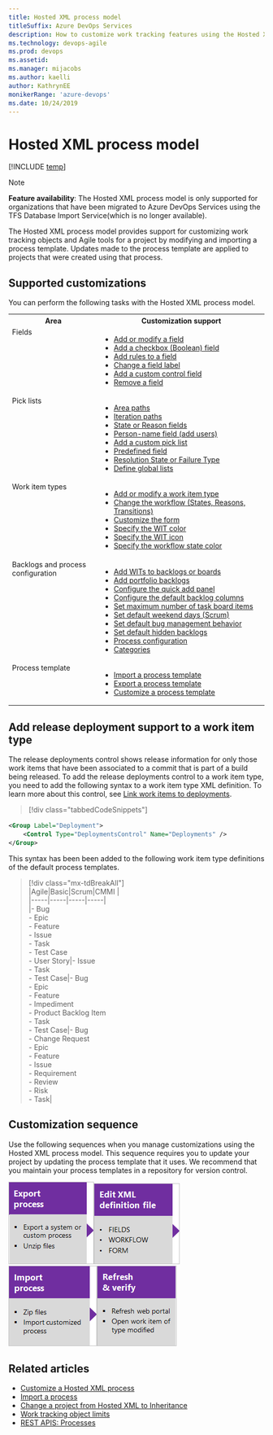 ```yaml
---
title: Hosted XML process model 
titleSuffix: Azure DevOps Services
description: How to customize work tracking features using the Hosted XML process model 
ms.technology: devops-agile
ms.prod: devops
ms.assetid: 
ms.manager: mijacobs
ms.author: kaelli
author: KathrynEE
monikerRange: 'azure-devops'
ms.date: 10/24/2019
---
```



# Hosted XML process model  

[!INCLUDE [temp](../../../boards/_shared/version-vsts-only.md)]

<a id="hosted-xml-process-model">  </a>


> [!NOTE]   
> **Feature availability**:  The Hosted XML process model is only supported for organizations that have been migrated to Azure DevOps Services using the TFS Database Import Service(which is no longer available).  

The Hosted XML process model provides support for customizing work tracking objects and Agile tools for a project by modifying and importing a process template. Updates made to the process template are applied to projects that were created using that process.

## Supported customizations

You can perform the following tasks with the Hosted XML process model. 


<table width="80%">
<tbody valign="top">
<tr>
<th width="35%">Area</th>
<th width="65%">Customization support</th>
</tr>
<tr>
<td>Fields  </td>
<td>
<ul>
<li><a href="../../../reference/add-modify-field.md" data-raw-source="[Add or modify a field](../../../reference/add-modify-field.md)">Add or modify a field</a></li>
<li><a href="../../../reference/add-modify-field.md#boolean-field" data-raw-source="[Add a checkbox (Boolean) field](../../../reference/add-modify-field.md#boolean-field)">Add a checkbox (Boolean) field</a></li>
<li><a href="../../../reference/add-modify-field.md#add-rules" data-raw-source="[Add rules to a field](../../../reference/add-modify-field.md#add-rules)">Add rules to a field</a></li>
<li><a href="../../../reference/add-modify-field.md#change-label" data-raw-source="[Change a field label](../../../reference/add-modify-field.md#change-label)">Change a field label</a></li>
<li><a href="../../../reference/add-modify-field.md#custom-control" data-raw-source="[Add a custom control field](../../../reference/add-modify-field.md#custom-control)">Add a custom control field</a></li>
<li><a href="../../../reference/add-modify-field.md#change-label" data-raw-source="[Remove a field](../../../reference/add-modify-field.md#change-label)">Remove a field</a> </li>
</ul>
</td>
</tr>
<tr>
<td>Pick lists  </td>
<td>
<ul>
<li><a href="../set-area-paths.md" data-raw-source="[Area paths](../set-area-paths.md)">Area paths</a></li><li><a href="../set-iteration-paths-sprints.md" data-raw-source="[Iteration paths](../set-iteration-paths-sprints.md)">Iteration paths</a></li>
<li><a href="../../../reference/xml/change-workflow-wit.md" data-raw-source="[State or Reason fields](../../../reference/xml/change-workflow-wit.md)">State or Reason fields</a></li>
<li><a href="../../security/add-users-team-project.md" data-raw-source="[Person-name field (add users)](../../security/add-users-team-project.md)">Person-name field (add users)</a></li>
<li><a href="../../../reference/add-modify-field.md#picklist" data-raw-source="[Add a custom pick list](../../../reference/add-modify-field.md#picklist)">Add a custom pick list</a></li>
<li><a href="../../../reference/add-modify-field.md#picklist" data-raw-source="[Predefined field](../../../reference/add-modify-field.md#picklist)">Predefined field</a></li>
<li><a href="../../../reference/customize-work.md" data-raw-source="[Resolution State or Failure Type](../../../reference/customize-work.md)">Resolution State or Failure Type</a></li>
<li><a href="../../../reference/xml/define-global-lists.md" data-raw-source="[Define global lists](../../../reference/xml/define-global-lists.md)">Define global lists</a> </li>
</ul>
</td>
</tr>
<tr>
<td>Work item types</td>
<td>
<ul>
<li><a href="../../../reference/add-modify-wit.md" data-raw-source="[Add or modify a work item type](../../../reference/add-modify-wit.md)">Add or modify a work item type</a></li>
<li><a href="../../../reference/xml/change-workflow-wit.md" data-raw-source="[Change the workflow (States, Reasons, Transitions)](../../../reference/xml/change-workflow-wit.md)">Change the workflow (States, Reasons, Transitions)</a></li>
<li><a href="../../../reference/xml/change-work-item-form-layout.md" data-raw-source="[Customize the form](../../../reference/xml/change-work-item-form-layout.md)">Customize the form</a></li>
<li><a href="../../../reference/xml/process-configuration-xml-element.md#wit-colors" data-raw-source="[Specify the WIT color](../../../reference/xml/process-configuration-xml-element.md#wit-colors)">Specify the WIT color</a></li>
<li><a href="../../../reference/xml/process-configuration-xml-element.md" data-raw-source="[Specify the WIT icon](../../../reference/xml/process-configuration-xml-element.md)">Specify the WIT icon</a></li>
<li><a href="../../../reference/xml/process-configuration-xml-element.md#state-colors" data-raw-source="[Specify the workflow state color](../../../reference/xml/process-configuration-xml-element.md#state-colors)">Specify the workflow state color</a></li>
</ul>
</td>
</tr>
<tr>
<td>Backlogs and process configuration  </td>
<td>
<ul>
<li><a href="../../../reference/add-wits-to-backlogs-and-boards.md" data-raw-source="[Add WITs to backlogs or boards](../../../reference/add-wits-to-backlogs-and-boards.md)">Add WITs to backlogs or boards</a></li>
<li><a href="../../../reference/add-portfolio-backlogs.md" data-raw-source="[Add portfolio backlogs](../../../reference/add-portfolio-backlogs.md)">Add portfolio backlogs</a></li>
<li><a href="../../../reference/xml/process-configuration-xml-element.md#add" data-raw-source="[Configure the quick add panel](../../../reference/xml/process-configuration-xml-element.md#add)">Configure the quick add panel</a></li>
<li><a href="../../../reference/xml/process-configuration-xml-element.md#columns" data-raw-source="[Configure the default backlog columns](../../../reference/xml/process-configuration-xml-element.md#columns)">Configure the default backlog columns</a></li>
<li><a href="../../../reference/xml/process-configuration-xml-element.md#number_items" data-raw-source="[Set maximum number of task board items](../../../reference/xml/process-configuration-xml-element.md#number_items)">Set maximum number of task board items</a></li>
<li><a href="../../../reference/xml/process-configuration-xml-element.md#weekend_days" data-raw-source="[Set default weekend days (Scrum)](../../../reference/xml/process-configuration-xml-element.md#weekend_days)">Set default weekend days (Scrum)</a> </li>
<li><a href="../../../reference/xml/process-configuration-xml-element.md#behaviors" data-raw-source="[Set default bug management behavior](../../../reference/xml/process-configuration-xml-element.md#behaviors)">Set default bug management behavior</a></li>
<li><a href="../../../reference/xml/process-configuration-xml-element.md#behaviors" data-raw-source="[Set default hidden backlogs](../../../reference/xml/process-configuration-xml-element.md#behaviors)">Set default hidden backlogs</a></li>
<li><a href="../../../reference/xml/process-configuration-xml-element.md" data-raw-source="[Process configuration](../../../reference/xml/process-configuration-xml-element.md)">Process configuration</a></li>
<li><a href="../../../reference/xml/categories-xml-element-reference.md" data-raw-source="[Categories](../../../reference/xml/categories-xml-element-reference.md)">Categories</a></li>
</ul>
</td>
</tr>
<tr>
<td>Process template </td>
<td>
<ul>
<li><a href="import-process/import-process.md#import-from-TFS" data-raw-source="[Import a process template](import-process/import-process.md#import-from-TFS)">Import a process template</a></li>
<li><a href="import-process/import-process.md#export-process" data-raw-source="[Export a process template](import-process/import-process.md#export-process)">Export a process template</a></li>
<li><a href="import-process/customize-process.md" data-raw-source="[Customize a process template](import-process/customize-process.md)">Customize a process template</a></li>
</ul>
</td>
</tr>
</tbody>
</table>

<a id="add-support-wit" />

## Add release deployment support to a work item type

The release deployments control shows release information for only those work items that have been associated to a commit that is part of a build being released. To add the release deployments control to a work item type, you need to add the following syntax to a work item type XML definition. To learn more about this control, see [Link work items to deployments](../../../boards/work-items/work-item-deployments-control.md). 

> [!div class="tabbedCodeSnippets"]
```XML
<Group Label="Deployment">
    <Control Type="DeploymentsControl" Name="Deployments" />
</Group>
```

This syntax has been been added to the following work item type definitions of the default process templates.

> [!div class="mx-tdBreakAll"]  
> |Agile|Basic|Scrum|CMMI |  
> |-----|-----|-----|-----|  
> |- Bug<br/>- Epic<br/>- Feature<br/>- Issue<br/>- Task<br/>- Test Case<br/>- User Story|- Issue<br/>- Task<br/>- Test Case|- Bug<br/>- Epic<br/>- Feature<br/> - Impediment<br/> - Product Backlog Item<br/>- Task<br/>- Test Case|- Bug<br/>- Change Request<br/>- Epic<br/>- Feature<br/>- Issue<br/>- Requirement<br/>- Review<br/>- Risk<br/>- Task|


<a id="hosted-xml-sequence"></a>
 
## Customization sequence

Use the following sequences when you manage customizations using the Hosted XML process model. This sequence requires you to update your project by updating the process template that it uses. We recommend that you maintain your process templates in a repository for version control.  

[![Export process](media/cust-wit-form-export-process.png)](import-process/import-process.md#export-process)[![Edit XML definition file(s)](media/cust-wit-form-edit-def-file.png)](../../../reference/xml/weblayout-xml-elements.md)[![Import process](media/cust-wit-form-import-process.png)](import-process/import-process.md)![Refresh and verify changes](media/cust-wit-form-refresh-verify.png)  



## Related articles
- [Customize a Hosted XML process](./import-process/customize-process.md)  
- [Import a process](./import-process/import-process.md)  
- [Change a project from Hosted XML to Inheritance](change-process-from-hosted-to-inherited.md)  
- [Work tracking object limits](object-limits.md)
- [REST APIS: Processes](/rest/api/vsts/processes/processes)




